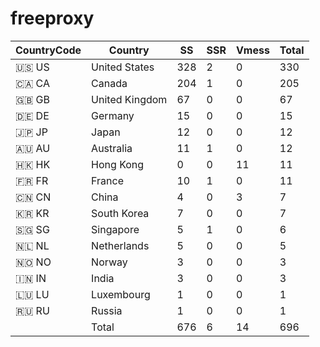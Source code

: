 # freeproxy

|CountryCode|Country|SS|SSR|Vmess|Total|
|  ----  | ----  |  ----  | ----  |  ----  | ----  |
|🇺🇸 US|United States|328|2|0|330|
|🇨🇦 CA|Canada|204|1|0|205|
|🇬🇧 GB|United Kingdom|67|0|0|67|
|🇩🇪 DE|Germany|15|0|0|15|
|🇯🇵 JP|Japan|12|0|0|12|
|🇦🇺 AU|Australia|11|1|0|12|
|🇭🇰 HK|Hong Kong|0|0|11|11|
|🇫🇷 FR|France|10|1|0|11|
|🇨🇳 CN|China|4|0|3|7|
|🇰🇷 KR|South Korea|7|0|0|7|
|🇸🇬 SG|Singapore|5|1|0|6|
|🇳🇱 NL|Netherlands|5|0|0|5|
|🇳🇴 NO|Norway|3|0|0|3|
|🇮🇳 IN|India|3|0|0|3|
|🇱🇺 LU|Luxembourg|1|0|0|1|
|🇷🇺 RU|Russia|1|0|0|1|
||Total|676|6|14|696|
